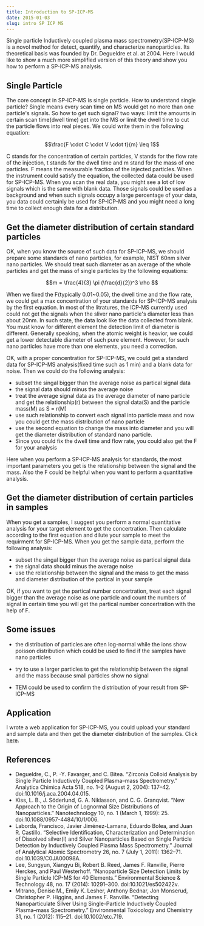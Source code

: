```yaml
---
title: Introduction to SP-ICP-MS
date: 2015-01-03
slug: intro SP ICP MS
---
```


Single particle Inductively coupled plasma mass spectrometry(SP-ICP-MS) is a novol method for detect, quantify, and characterize nanoparticles. Its theoretical basis was founded by Dr. Degueldre et al. at 2004. Here I would like to show a much more simplified version of this theory and show you how to perform a SP-ICP-MS analysis.

## Single Particle

The core concept in SP-ICP-MS is single particle. How to understand single particle? Single means every scan time on MS would get no more than one particle's signals. So how to get such signal? two ways: limit the amounts in certain scan time(dwell time) get into the MS or limit the dwell time to cut the particle flows into real pieces. We could write them in the following equation:

$$\frac{F \cdot C \cdot V \cdot t}{m} \leq 1$$

C stands for the concentration of certain particles, V stands for the flow rate of the injection, t stands for the dwell time and m stand for the mass of one particles. F means the measurable fraction of the injected particles. When the instrument could satisfy the equation, the collected data could be used for SP-ICP-MS. When you scan the real data, you might see a lot of low signals which is the same with blank data. Those signals could be used as a background and when such signals occupy a large percentage of your data, you data could certainly be used for SP-ICP-MS and you might need a long time to collect enough data for a distribution. 

## Get the diameter distribution of certain standard particles

OK, when you know the source of such data for SP-ICP-MS, we should prepare some standards of nano particles, for example, NIST 60nm silver nano particles. We should treat such diameter as an average of the whole particles and get the mass of single particles by the following equations:

$$m = \frac{4}{3} \pi (\frac{d}{2})^3 \rho $$

When we fixed the F(typically 0.01~0.05), the dwell time and the flow rate, we could get a max concentration of your standards for SP-ICP-MS analysis by the first equation. In most of the litratures, the ICP-MS currently used could not get the signals when the sliver nano particle's diameter less than about 20nm. In such state, the data look like the data collected from blank. You must know for different element the detection limit of diameter is different. Generally speaking, when the atomic weight is heavior, we could get a lower detectable diameter of such pure element. However, for such nano particles have more than one elements, you need a correction.

OK, with a proper concentration for SP-ICP-MS, we could get a standard data for SP-ICP-MS analysis(fixed time such as 1 min) and a blank data for noise. Then we could do the following analysis:

- subset the singal bigger than the average noise as partical signal data
- the signal data should minus the average noise
- treat the average signal data as the average diameter of nano particle and get the relationship(r) between the signal data(S) and the particle mass(M) as S = r(M)
- use such relationship to convert each signal into particle mass and now you could get the mass distribution of nano particle
- use the second equation to change the mass into diameter and you will get the diameter distribution of standard nano particle.
- Since you could fix the dwell time and flow rate, you could also get the F for your analysis

Here when you perform a SP-ICP-MS analysis for standards, the most important parameters you get is the relationship between the signal and the mass. Also the F could be helpful when you want to perform a quantitative analysis.

## Get the diameter distribution of certain particles in samples

When you get a samples, I suggest you perform a normal quantitative analysis for your target element to get the concertration. Then calculate according to the first equation and dilute your sample to meet the requirment for SP-ICP-MS. When you get the sample data, perform the following analysis:

- subset the singal bigger than the average noise as partical signal data
- the signal data should minus the average noise
- use the relationship between the signal and the mass to get the mass and diameter distribution of the partical in your sample

OK, if you want to get the partical number concertration, treat each signal bigger than the average noise as one particle and count the numbers of signal in certain time you will get the partical number concertration with the help of F.

## Some issues

- the distribution of particles are often log-normal while the ions show poisson distribution which could be used to find if the samples have nano particles

- try to use a larger particles to get the relationship between the signal and the mass because small particles show no signal

- TEM could be used to confirm the distribution of your result from SP-ICP-MS

## Application

I wrote a web application for SP-ICP-MS, you could upload your standard and sample data and then get the diameter distribution of the samples. Click [here](https://yufree.shinyapps.io/spicpms/demo.Rmd).

## References

- Degueldre, C., P. -Y. Favarger, and C. Bitea. “Zirconia Colloid Analysis by Single Particle Inductively Coupled Plasma–mass Spectrometry.” Analytica Chimica Acta 518, no. 1–2 (August 2, 2004): 137–42. doi:10.1016/j.aca.2004.04.015.
- Kiss, L. B., J. Söderlund, G. A. Niklasson, and C. G. Granqvist. “New Approach to the Origin of Lognormal Size Distributions of Nanoparticles.” Nanotechnology 10, no. 1 (March 1, 1999): 25. doi:10.1088/0957-4484/10/1/006.
- Laborda, Francisco, Javier Jiménez-Lamana, Eduardo Bolea, and Juan R. Castillo. “Selective Identification, Characterization and Determination of Dissolved silver(I) and Silver Nanoparticles Based on Single Particle Detection by Inductively Coupled Plasma Mass Spectrometry.” Journal of Analytical Atomic Spectrometry 26, no. 7 (July 1, 2011): 1362–71. doi:10.1039/C0JA00098A.
- Lee, Sungyun, Xiangyu Bi, Robert B. Reed, James F. Ranville, Pierre Herckes, and Paul Westerhoff. “Nanoparticle Size Detection Limits by Single Particle ICP-MS for 40 Elements.” Environmental Science & Technology 48, no. 17 (2014): 10291–300. doi:10.1021/es502422v.
- Mitrano, Denise M., Emily K. Lesher, Anthony Bednar, Jon Monserud, Christopher P. Higgins, and James F. Ranville. “Detecting Nanoparticulate Silver Using Single-Particle Inductively Coupled Plasma–mass Spectrometry.” Environmental Toxicology and Chemistry 31, no. 1 (2012): 115–21. doi:10.1002/etc.719.


